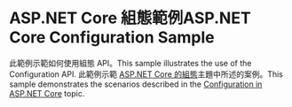 # <a name="aspnet-core-configuration-sample"></a><span data-ttu-id="6a28a-101">ASP.NET Core 組態範例</span><span class="sxs-lookup"><span data-stu-id="6a28a-101">ASP.NET Core Configuration Sample</span></span>

<span data-ttu-id="6a28a-102">此範例示範如何使用組態 API。</span><span class="sxs-lookup"><span data-stu-id="6a28a-102">This sample illustrates the use of the Configuration API.</span></span> <span data-ttu-id="6a28a-103">此範例示範 [ASP.NET Core 的組態](https://docs.microsoft.com/aspnet/core/fundamentals/configuration)主題中所述的案例。</span><span class="sxs-lookup"><span data-stu-id="6a28a-103">This sample demonstrates the scenarios described in the [Configuration in ASP.NET Core](https://docs.microsoft.com/aspnet/core/fundamentals/configuration) topic.</span></span>
